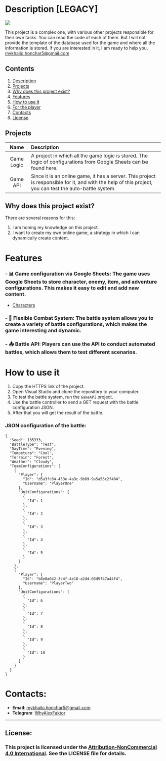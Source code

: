 # Description [LEGACY]
<a href="LICENSE"><img src="https://img.shields.io/badge/license-Attribution--NonCommercial%204.0%20International,%20see%20LICENSE%20file-blue"></a>

This project is a complex one, with various other projects responsible for their own tasks. You can read the code of each of them. But I will not provide the template of the database used for the game and where all the information is stored. If you are interested in it, I am ready to help you.
mykhailo.honchar5@gmail.com

## Contents
1. [Description](#Description)
2. [Projects](#Projects)
3. [Why does this project exist?](#Why-does-this-project-exist?)
4. [Features](#Features)
5. [How to use it](#How-to-use-it)
6. [For the player](#For-the-player)
7. [Contacts](#Contacts)
8. [License](#License)
## Projects
| Name          | Description    |
| :-----------: |:-------------|
|Game Logic| A project in which all the game logic is stored. The logic of configurations from Google Sheets can be found here. |
|Game API| Since it is an online game, it has a server. This project is responsible for it, and with the help of this project, you can test the auto-battle system. |
## Why does this project exist?
There are several reasons for this:
1. I am honing my knowledge on this project.
2. I want to create my own online game, a strategy in which I can dynamically create content.
# Features
### - :bar_chart: **Game configuration via Google Sheets**: The game uses Google Sheets to store character, enemy, item, and adventure configurations. This makes it easy to edit and add new content.
  
  - [Characters](https://docs.google.com/spreadsheets/d/1-kQhNXS615orKscKRtoWPQWgkRVdVD8irhbGeJkgU0E/edit?usp=sharing)

### - :wrench: **Flexible Combat System**: The battle system allows you to create a variety of battle configurations, which makes the game interesting and dynamic.
  
### - :outbox_tray: **Battle API**: Players can use the API to conduct automated battles, which allows them to test different scenarios.
  
# How to use it
1. Copy the HTTPS link of the project.
2. Open Visual Studio and clone the repository to your computer.
3. To test the battle system, run the `GameAPI` project.
4. Use the battle controller to send a GET request with the battle configuration JSON.
5. After that you will get the result of the battle.

### JSON configuration of the battle:
```
{
  "Seed": 135333,
  "BattleType": "Test",
  "DayTime": "Evening",
  "Tempetura": "Cool",
  "Terrain": "Forest",
  "Weather": "Cloudy",
  "TeamConfigurations": [
    {
      "Player": {
        "Id": "d5a3fc04-453e-4a3c-9b89-9a5a56c2f404",
        "Username": "PlayerOne"
      },
      "UnitConfigurations": [
        {
          "Id": 1
        },
		{
          "Id": 2
        },
		{
          "Id": 3
        },
		{
          "Id": 4
        },
        {
          "Id": 5
        }
      ]
    },
    {
      "Player": {
        "Id": "b8e0a042-3c4f-4e18-a2d4-08d5f47a44f4",
        "Username": "PlayerTwo"
      },
      "UnitConfigurations": [
        {
          "Id": 6
        },
		{
          "Id": 7
        },
		{
          "Id": 8
        },
		{
          "Id": 9
        },
        {
          "Id": 10
        }
      ]
    }
  ]
}
```

# Contacts:
- **Email**: [mykhailo.honchar5@gmail.com](mailto:mykhailo.honchar5@gmail.com)
- **Telegram**: [WhyAlexFaktor](https://t.me/WhyAlexFaktor)

---
## License: 
### This project is licensed under the [Attribution-NonCommercial 4.0 International](https://creativecommons.org/licenses/by-nc/4.0/legalcode). See the LICENSE file for details.
